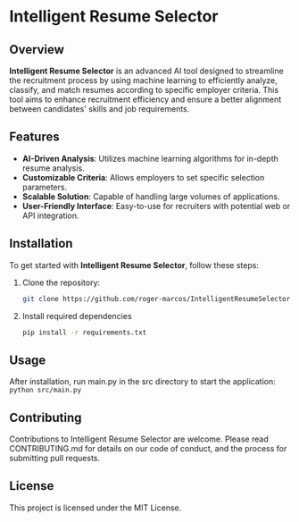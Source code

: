 # Intelligent Resume Selector

## Overview
**Intelligent Resume Selector** is an advanced AI tool designed to streamline the recruitment process by using machine learning to efficiently analyze, classify, and match resumes according to specific employer criteria. This tool aims to enhance recruitment efficiency and ensure a better alignment between candidates' skills and job requirements.

## Features
- **AI-Driven Analysis**: Utilizes machine learning algorithms for in-depth resume analysis.
- **Customizable Criteria**: Allows employers to set specific selection parameters.
- **Scalable Solution**: Capable of handling large volumes of applications.
- **User-Friendly Interface**: Easy-to-use for recruiters with potential web or API integration.

## Installation
To get started with **Intelligent Resume Selector**, follow these steps:
1. Clone the repository:
   ```bash
   git clone https://github.com/roger-marcos/IntelligentResumeSelector.git
   ```
2. Install required dependencies
   ```bash
   pip install -r requirements.txt
   ```
## Usage
After installation, run main.py in the src directory to start the application:
```python src/main.py```

## Contributing
Contributions to Intelligent Resume Selector are welcome. Please read CONTRIBUTING.md for details on our code of conduct, and the process for submitting pull requests.

## License
This project is licensed under the MIT License.

